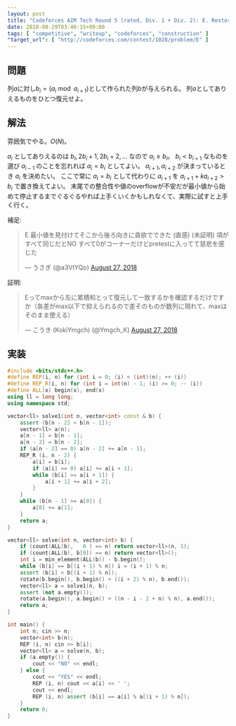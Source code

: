 ```yaml
---
layout: post
title: "Codeforces AIM Tech Round 5 (rated, Div. 1 + Div. 2): E. Restore Array"
date: 2018-08-29T03:40:15+09:00
tags: [ "competitive", "writeup", "codeforces", "construction" ]
"target_url": [ "http://codeforces.com/contest/1028/problem/E" ]
---
```


## 問題

列$a$に対し$b_i = (a_i \bmod a _ {i + 1})$として作られた列$b$が与えられる。
列$a$としてありえるものをひとつ復元せよ。

## 解法

雰囲気でやる。$O(N)$。

$a_i$ としてありえるのは $b_i, 2b_i + 1, 2b_i + 2, \dots$ なので $a_i \ge b_i$。
$b_i \lt b _ {i + 1}$ なものを選び $a _ {i - 1}$ のことを忘れれば $a_i = b_i$ としてよい。
$a _ {i + 1}, a _ {i + 2}$ が決まっているとき $a_i$ を決めたい。
ここで常に $a_i = b_i$ として代わりに $a _ {i + 1}$ を $a _ {i + 1} + k a _ {i + 2} \gt b_i$ で置き換えてよい。
末尾での整合性や値のoverflowが不安だが最小値から始めて停止するまでぐるぐるやれば上手くいくかもしれなくて、実際に試すと上手く行く。

補足:

<blockquote class="twitter-tweet" data-partner="tweetdeck"><p lang="ja" dir="ltr">E 最小値を見付けてそこから後ろ向きに貪欲でできた (直感) (未証明) 項がすべて同じだとNO すべて0がコーナーだけどpretestに入ってて慈悲を感じた</p>&mdash; うさぎ (@a3VtYQo) <a href="https://twitter.com/a3VtYQo/status/1034154735807258627?ref_src=twsrc%5Etfw">August 27, 2018</a></blockquote>
<script async src="https://platform.twitter.com/widgets.js" charset="utf-8"></script>

証明:

<blockquote class="twitter-tweet" data-partner="tweetdeck"><p lang="ja" dir="ltr">Eってmaxから左に累積和とって復元して一致するかを確認するだけですか（各差がmax以下で抑えられるので差そのものが数列に現れて、maxはそのまま使える）</p>&mdash; こうき (KokiYmgch) (@Ymgch_K) <a href="https://twitter.com/Ymgch_K/status/1034154172814221312?ref_src=twsrc%5Etfw">August 27, 2018</a></blockquote>
<script async src="https://platform.twitter.com/widgets.js" charset="utf-8"></script>

## 実装

``` c++
#include <bits/stdc++.h>
#define REP(i, n) for (int i = 0; (i) < (int)(n); ++ (i))
#define REP_R(i, n) for (int i = int(n) - 1; (i) >= 0; -- (i))
#define ALL(x) begin(x), end(x)
using ll = long long;
using namespace std;

vector<ll> solve1(int n, vector<int> const & b) {
    assert (b[n - 2] < b[n - 1]);
    vector<ll> a(n);
    a[n - 1] = b[n - 1];
    a[n - 2] = b[n - 2];
    if (a[n - 2] == 0) a[n - 2] += a[n - 1];
    REP_R (i, n - 2) {
        a[i] = b[i];
        if (a[i] == 0) a[i] += a[i + 1];
        while (b[i] >= a[i + 1]) {
            a[i + 1] += a[i + 2];
        }
    }
    while (b[n - 1] >= a[0]) {
        a[0] += a[1];
    }
    return a;
}

vector<ll> solve(int n, vector<int> b) {
    if (count(ALL(b),   0 ) == n) return vector<ll>(n, 1);
    if (count(ALL(b), b[0]) == n) return vector<ll>();
    int i = min_element(ALL(b)) - b.begin();
    while (b[i] == b[(i + 1) % n]) i = (i + 1) % n;
    assert (b[i] < b[(i + 1) % n]);
    rotate(b.begin(), b.begin() + ((i + 2) % n), b.end());
    vector<ll> a = solve1(n, b);
    assert (not a.empty());
    rotate(a.begin(), a.begin() + ((n - i - 2 + n) % n), a.end());
    return a;
}

int main() {
    int n; cin >> n;
    vector<int> b(n);
    REP (i, n) cin >> b[i];
    vector<ll> a = solve(n, b);
    if (a.empty()) {
        cout << "NO" << endl;
    } else {
        cout << "YES" << endl;
        REP (i, n) cout << a[i] << ' ';
        cout << endl;
        REP (i, n) assert (b[i] == a[i] % a[(i + 1) % n]);
    }
    return 0;
}
```
